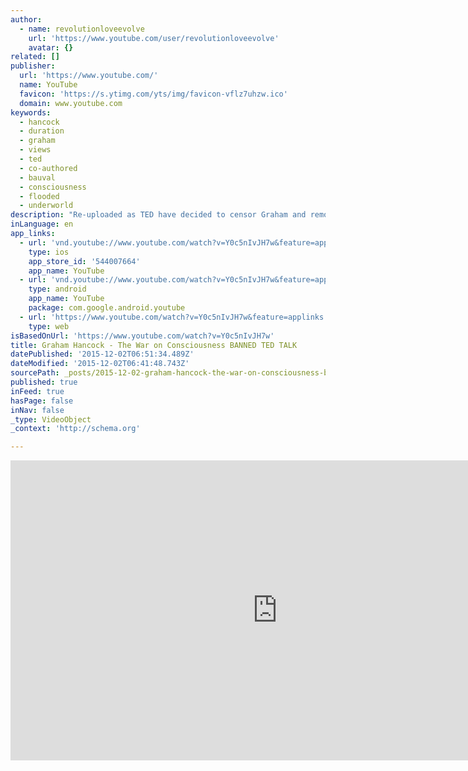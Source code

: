 ```yaml
---
author:
  - name: revolutionloveevolve
    url: 'https://www.youtube.com/user/revolutionloveevolve'
    avatar: {}
related: []
publisher:
  url: 'https://www.youtube.com/'
  name: YouTube
  favicon: 'https://s.ytimg.com/yts/img/favicon-vflz7uhzw.ico'
  domain: www.youtube.com
keywords:
  - hancock
  - duration
  - graham
  - views
  - ted
  - co-authored
  - bauval
  - consciousness
  - flooded
  - underworld
description: "Re-uploaded as TED have decided to censor Graham and remove this video from the TEDx youtube channel. Follow this link for TED's statement on the matter and Graham's response: http://blog.ted.com/2013/03/14/open-for-discussion-graham-hancock-and-rupert-sheldrake/ If anyone would like to prepare a transcript or caption file in any language so non-English speakers can enjoy this talk, please do so and I will be happy to upload it."
inLanguage: en
app_links:
  - url: 'vnd.youtube://www.youtube.com/watch?v=Y0c5nIvJH7w&feature=applinks'
    type: ios
    app_store_id: '544007664'
    app_name: YouTube
  - url: 'vnd.youtube://www.youtube.com/watch?v=Y0c5nIvJH7w&feature=applinks'
    type: android
    app_name: YouTube
    package: com.google.android.youtube
  - url: 'https://www.youtube.com/watch?v=Y0c5nIvJH7w&feature=applinks'
    type: web
isBasedOnUrl: 'https://www.youtube.com/watch?v=Y0c5nIvJH7w'
title: Graham Hancock - The War on Consciousness BANNED TED TALK
datePublished: '2015-12-02T06:51:34.489Z'
dateModified: '2015-12-02T06:41:48.743Z'
sourcePath: _posts/2015-12-02-graham-hancock-the-war-on-consciousness-banned-ted-talk.md
published: true
inFeed: true
hasPage: false
inNav: false
_type: VideoObject
_context: 'http://schema.org'

---
```

<iframe src="https://cdn.embedly.com/widgets/media.html?src=https%3A%2F%2Fwww.youtube.com%2Fembed%2FY0c5nIvJH7w%3Ffeature%3Doembed&amp;url=https%3A%2F%2Fwww.youtube.com%2Fwatch%3Fv%3DY0c5nIvJH7w&amp;image=https%3A%2F%2Fi.ytimg.com%2Fvi%2FY0c5nIvJH7w%2Fhqdefault.jpg&amp;key=b7d04c9b404c499eba89ee7072e1c4f7&amp;type=text%2Fhtml&amp;schema=youtube" width="854" height="480" scrolling="no" frameborder="0" allowfullscreen="allowfullscreen" style=""></iframe>